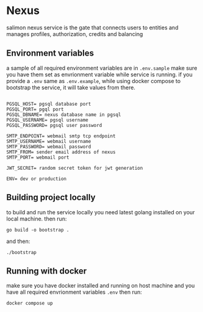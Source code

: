 # Nexus

salimon nexus service is the gate that connects users to entities and manages profiles, authorization, credits and balancing

## Environment variables

a sample of all required environment variables are in `.env.sample` make sure you have them set as envrionment variable while service is running.
if you provide a `.env` same as `.env.example`, while using docker compose to bootstrap the service, it will take values from there.

```

PGSQL_HOST= pgsql database port
PGSQL_PORT= pgql port
PGSQL_DBNAME= nexus database name in pgsql
PGSQL_USERNAME= pgsql username
PGSQL_PASSWORD= pgsql user password

SMTP_ENDPOINT= webmail smtp tcp endpoint
SMTP_USERNAME= webmail username
SMTP_PASSWORD= webmail password
SMTP_FROM= sender email address of nexus
SMTP_PORT= webmail port

JWT_SECRET= random secret token for jwt generation

ENV= dev or production

```

## Building project locally

to build and run the service locally you need latest golang installed on your local machine. then run:

```shell
go build -o bootstrap .
```

and then:

```shell
./bootstrap
```

## Running with docker

make sure you have docker installed and running on host machine and you have all required envrionment variables `.env` then run:

```shell
docker compose up
```
